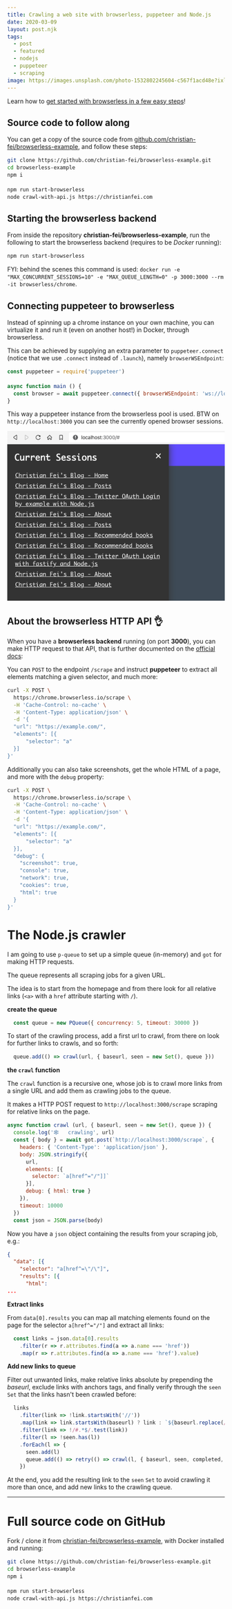 ```yaml
---
title: Crawling a web site with browserless, puppeteer and Node.js
date: 2020-03-09
layout: post.njk
tags:
  - post
  - featured
  - nodejs
  - puppeteer
  - scraping
image: https://images.unsplash.com/photo-1532802245604-c567f1acd48e?ixlib=rb-1.2.1&ixid=eyJhcHBfaWQiOjEyMDd9&auto=format&fit=crop&w=250&q=40
---
```


Learn how to [get started with browserless in a few easy steps](/posts/2020-03-08-Ultimate-web-scraping-with-browserless,-puppeteer-and-Node.js/)!

## Source code to follow along

You can get a copy of the source code from [github.com/christian-fei/browserless-example](https://github.com/christian-fei/browserless-example), and follow these steps:

```bash
git clone https://github.com/christian-fei/browserless-example.git
cd browserless-example
npm i

npm run start-browserless
node crawl-with-api.js https://christianfei.com
```

## Starting the browserless backend

From inside the repository **christian-fei/browserless-example**, run the following to start the browserless backend (requires to be *Docker* running):

```bash
npm run start-browserless
```

FYI: behind the scenes this command is used: `docker run -e "MAX_CONCURRENT_SESSIONS=10" -e "MAX_QUEUE_LENGTH=0" -p 3000:3000 --rm -it browserless/chrome`.

## Connecting puppeteer to browserless

Instead of spinning up a chrome instance on your own machine, you can virtualize it and run it (even on another host!) in Docker, through browserless.

This can be achieved by supplying an extra parameter to `puppeteer.connect` (notice that we use `.connect` instead of `.launch`), namely `browserWSEndpoint`:

```javascript
const puppeteer = require('puppeteer')

async function main () {
  const browser = await puppeteer.connect({ browserWSEndpoint: 'ws://localhost:3000' })
}
```

This way a puppeteer instance from the browserless pool is used. BTW on `http://localhost:3000` you can see the currently opened browser sessions.

![browserless sessions](/assets/images/posts/browserless/browserless-sessions.png)

## About the browserless HTTP API 👌

When you have a **browserless backend** running (on port **3000**), you can make HTTP request to that API, that is further documented on the [official docs](https://docs.browserless.io/docs/scrape.html):

You can `POST` to the endpoint `/scrape` and instruct **puppeteer** to extract all elements matching a given selector, and much more:

```bash
curl -X POST \
  https://chrome.browserless.io/scrape \
  -H 'Cache-Control: no-cache' \
  -H 'Content-Type: application/json' \
  -d '{
  "url": "https://example.com/",
  "elements": [{
      "selector": "a"
  }]
}'
```

Additionally you can also take screenshots, get the whole HTML of a page, and more with the `debug` property:

```bash
curl -X POST \
  https://chrome.browserless.io/scrape \
  -H 'Cache-Control: no-cache' \
  -H 'Content-Type: application/json' \
  -d '{
  "url": "https://example.com/",
  "elements": [{
      "selector": "a"
  }],
  "debug": {
    "screenshot": true,
    "console": true,
    "network": true,
    "cookies": true,
    "html": true
  }
}'
```

# The Node.js crawler

I am going to use `p-queue` to set up a simple queue (in-memory) and `got` for making HTTP requests.

The queue represents all scraping jobs for a given URL.

The idea is to start from the homepage and from there look for all relative links (`<a>` with a `href` attribute starting with `/`).

**create the queue**

```javascript
  const queue = new PQueue({ concurrency: 5, timeout: 30000 })
```

To start of the crawling process, add a first url to crawl, from there on look for further links to crawls, and so forth:

```javascript
  queue.add(() => crawl(url, { baseurl, seen = new Set(), queue }))
```

**the `crawl` function**

The `crawl` function is a recursive one, whose job is to crawl more links from a single URL and add them as crawling jobs to the queue.

It makes a HTTP POST request to `http://localhost:3000/scrape` scraping for relative links on the page.

```javascript
async function crawl (url, { baseurl, seen = new Set(), queue }) {
  console.log('🕸   crawling', url)
  const { body } = await got.post(`http://localhost:3000/scrape`, {
    headers: { 'Content-Type': 'application/json' },
    body: JSON.stringify({
      url,
      elements: [{
        selector: `a[href^="/"]]`
      }],
      debug: { html: true }
    }),
    timeout: 10000
  })
  const json = JSON.parse(body)
```

Now you have a `json` object containing the results from your scraping job, e.g.:

```json
{
  "data": [{
    "selector": "a[href^=\"/\"]",
    "results": [{
      "html":
...
```

**Extract links**

From `data[0].results` you can map all matching elements found on the page for the selector `a[href^="/"]` and extract all links:

```javascript
  const links = json.data[0].results
    .filter(r => r.attributes.find(a => a.name === 'href'))
    .map(r => r.attributes.find(a => a.name === 'href').value)
```

**Add new links to queue**

Filter out unwanted links, make relative links absolute by prepending the *baseurl*, exclude links with anchors tags, and finally verify through the `seen` `Set` that the links hasn't been crawled before:

```javascript
  links
    .filter(link => !link.startsWith('//'))
    .map(link => link.startsWith(baseurl) ? link : `${baseurl.replace(/\/$/, '')}${link}`)
    .filter(link => !/#.*$/.test(link))
    .filter(l => !seen.has(l))
    .forEach(l => {
      seen.add(l)
      queue.add(() => retry(() => crawl(l, { baseurl, seen, completed, queue })))
    })
```

At the end, you add the resulting link to the `seen` `Set` to avoid crawling it more than once, and add new links to the crawling queue.

---

# Full source code on GitHub

Fork / clone it from [christian-fei/browserless-example](https://github.com/christian-fei/browserless-example/),
with Docker installed and running:

```bash
git clone https://github.com/christian-fei/browserless-example.git
cd browserless-example
npm i

npm run start-browserless
node crawl-with-api.js https://christianfei.com
```